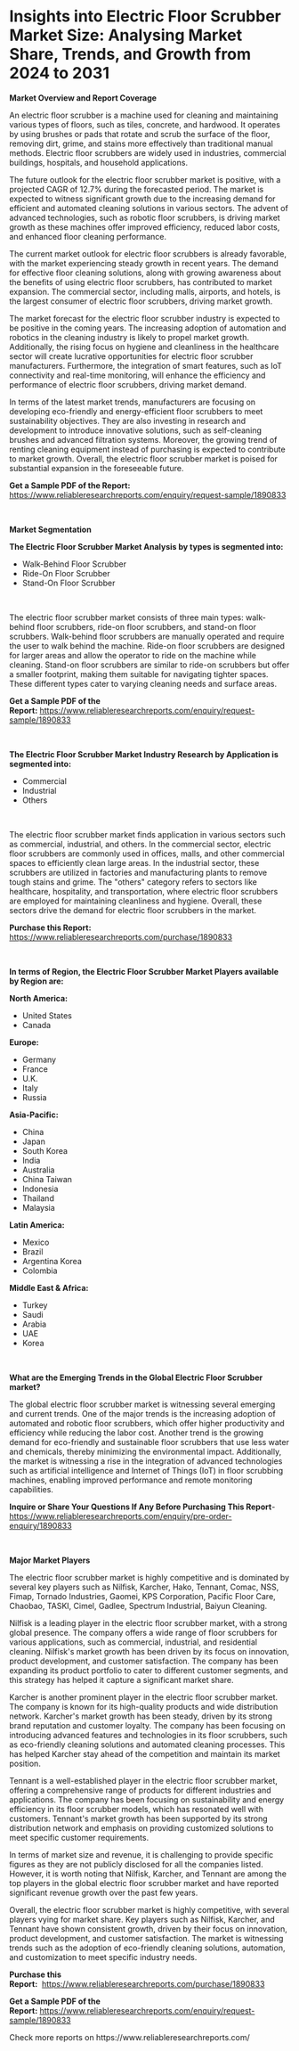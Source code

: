 <p><h1>Insights into Electric Floor Scrubber Market Size: Analysing Market Share, Trends, and Growth from 2024 to 2031</h1></p><p><strong>Market Overview and Report Coverage</strong></p>
<p><p>An electric floor scrubber is a machine used for cleaning and maintaining various types of floors, such as tiles, concrete, and hardwood. It operates by using brushes or pads that rotate and scrub the surface of the floor, removing dirt, grime, and stains more effectively than traditional manual methods. Electric floor scrubbers are widely used in industries, commercial buildings, hospitals, and household applications.</p><p>The future outlook for the electric floor scrubber market is positive, with a projected CAGR of 12.7% during the forecasted period. The market is expected to witness significant growth due to the increasing demand for efficient and automated cleaning solutions in various sectors. The advent of advanced technologies, such as robotic floor scrubbers, is driving market growth as these machines offer improved efficiency, reduced labor costs, and enhanced floor cleaning performance.</p><p>The current market outlook for electric floor scrubbers is already favorable, with the market experiencing steady growth in recent years. The demand for effective floor cleaning solutions, along with growing awareness about the benefits of using electric floor scrubbers, has contributed to market expansion. The commercial sector, including malls, airports, and hotels, is the largest consumer of electric floor scrubbers, driving market growth.</p><p>The market forecast for the electric floor scrubber industry is expected to be positive in the coming years. The increasing adoption of automation and robotics in the cleaning industry is likely to propel market growth. Additionally, the rising focus on hygiene and cleanliness in the healthcare sector will create lucrative opportunities for electric floor scrubber manufacturers. Furthermore, the integration of smart features, such as IoT connectivity and real-time monitoring, will enhance the efficiency and performance of electric floor scrubbers, driving market demand.</p><p>In terms of the latest market trends, manufacturers are focusing on developing eco-friendly and energy-efficient floor scrubbers to meet sustainability objectives. They are also investing in research and development to introduce innovative solutions, such as self-cleaning brushes and advanced filtration systems. Moreover, the growing trend of renting cleaning equipment instead of purchasing is expected to contribute to market growth. Overall, the electric floor scrubber market is poised for substantial expansion in the foreseeable future.</p></p>
<p><strong>Get a Sample PDF of the Report:</strong> <a href="https://www.reliableresearchreports.com/enquiry/request-sample/1890833">https://www.reliableresearchreports.com/enquiry/request-sample/1890833</a></p>
<p>&nbsp;</p>
<p><strong>Market Segmentation</strong></p>
<p><strong>The Electric Floor Scrubber Market Analysis by types is segmented into:</strong></p>
<p><ul><li>Walk-Behind Floor Scrubber</li><li>Ride-On Floor Scrubber</li><li>Stand-On Floor Scrubber</li></ul></p>
<p>&nbsp;</p>
<p><p>The electric floor scrubber market consists of three main types: walk-behind floor scrubbers, ride-on floor scrubbers, and stand-on floor scrubbers. Walk-behind floor scrubbers are manually operated and require the user to walk behind the machine. Ride-on floor scrubbers are designed for larger areas and allow the operator to ride on the machine while cleaning. Stand-on floor scrubbers are similar to ride-on scrubbers but offer a smaller footprint, making them suitable for navigating tighter spaces. These different types cater to varying cleaning needs and surface areas.</p></p>
<p><strong>Get a Sample PDF of the Report:</strong>&nbsp;<a href="https://www.reliableresearchreports.com/enquiry/request-sample/1890833">https://www.reliableresearchreports.com/enquiry/request-sample/1890833</a></p>
<p>&nbsp;</p>
<p><strong>The Electric Floor Scrubber Market Industry Research by Application is segmented into:</strong></p>
<p><ul><li>Commercial</li><li>Industrial</li><li>Others</li></ul></p>
<p>&nbsp;</p>
<p><p>The electric floor scrubber market finds application in various sectors such as commercial, industrial, and others. In the commercial sector, electric floor scrubbers are commonly used in offices, malls, and other commercial spaces to efficiently clean large areas. In the industrial sector, these scrubbers are utilized in factories and manufacturing plants to remove tough stains and grime. The "others" category refers to sectors like healthcare, hospitality, and transportation, where electric floor scrubbers are employed for maintaining cleanliness and hygiene. Overall, these sectors drive the demand for electric floor scrubbers in the market.</p></p>
<p><strong>Purchase this Report:</strong>&nbsp; <a href="https://www.reliableresearchreports.com/purchase/1890833">https://www.reliableresearchreports.com/purchase/1890833</a></p>
<p>&nbsp;</p>
<p><strong>In terms of Region, the Electric Floor Scrubber Market Players available by Region are:</strong></p>
<p>
    <p> <strong> North America: </strong>
        <ul>
            <li>United States</li>
            <li>Canada</li>
        </ul>
        </p> 
    <p> <strong> Europe: </strong>
        <ul>
            <li>Germany</li>
            <li>France</li>
            <li>U.K.</li>
            <li>Italy</li>
            <li>Russia</li>
        </ul>
        </p> 
    <p> <strong> Asia-Pacific: </strong>
        <ul>
            <li>China</li>
            <li>Japan</li>
            <li>South Korea</li>
            <li>India</li>
            <li>Australia</li>
            <li>China Taiwan</li>
            <li>Indonesia</li>
            <li>Thailand</li>
            <li>Malaysia</li>
        </ul>
        </p> 
    <p> <strong> Latin America: </strong>
        <ul>
            <li>Mexico</li>
            <li>Brazil</li>
            <li>Argentina Korea</li>
            <li>Colombia</li>
        </ul>
        </p> 
    <p> <strong> Middle East & Africa: </strong>
        <ul>
            <li>Turkey</li>
            <li>Saudi</li>
            <li>Arabia</li>
            <li>UAE</li>
            <li>Korea</li>
        </ul>
    </p>
    </p>
<p>&nbsp;</p>
<p><strong>What are the Emerging Trends in the Global Electric Floor Scrubber market?</strong></p>
<p><p>The global electric floor scrubber market is witnessing several emerging and current trends. One of the major trends is the increasing adoption of automated and robotic floor scrubbers, which offer higher productivity and efficiency while reducing the labor cost. Another trend is the growing demand for eco-friendly and sustainable floor scrubbers that use less water and chemicals, thereby minimizing the environmental impact. Additionally, the market is witnessing a rise in the integration of advanced technologies such as artificial intelligence and Internet of Things (IoT) in floor scrubbing machines, enabling improved performance and remote monitoring capabilities.</p></p>
<p><strong>Inquire or Share Your Questions If Any Before Purchasing This Report</strong>- <a href="https://www.reliableresearchreports.com/enquiry/pre-order-enquiry/1890833">https://www.reliableresearchreports.com/enquiry/pre-order-enquiry/1890833</a></p>
<p>&nbsp;</p>
<p><strong>Major Market Players</strong></p>
<p><p>The electric floor scrubber market is highly competitive and is dominated by several key players such as Nilfisk, Karcher, Hako, Tennant, Comac, NSS, Fimap, Tornado Industries, Gaomei, KPS Corporation, Pacific Floor Care, Chaobao, TASKI, Cimel, Gadlee, Spectrum Industrial, Baiyun Cleaning.</p><p>Nilfisk is a leading player in the electric floor scrubber market, with a strong global presence. The company offers a wide range of floor scrubbers for various applications, such as commercial, industrial, and residential cleaning. Nilfisk's market growth has been driven by its focus on innovation, product development, and customer satisfaction. The company has been expanding its product portfolio to cater to different customer segments, and this strategy has helped it capture a significant market share.</p><p>Karcher is another prominent player in the electric floor scrubber market. The company is known for its high-quality products and wide distribution network. Karcher's market growth has been steady, driven by its strong brand reputation and customer loyalty. The company has been focusing on introducing advanced features and technologies in its floor scrubbers, such as eco-friendly cleaning solutions and automated cleaning processes. This has helped Karcher stay ahead of the competition and maintain its market position.</p><p>Tennant is a well-established player in the electric floor scrubber market, offering a comprehensive range of products for different industries and applications. The company has been focusing on sustainability and energy efficiency in its floor scrubber models, which has resonated well with customers. Tennant's market growth has been supported by its strong distribution network and emphasis on providing customized solutions to meet specific customer requirements.</p><p>In terms of market size and revenue, it is challenging to provide specific figures as they are not publicly disclosed for all the companies listed. However, it is worth noting that Nilfisk, Karcher, and Tennant are among the top players in the global electric floor scrubber market and have reported significant revenue growth over the past few years.</p><p>Overall, the electric floor scrubber market is highly competitive, with several players vying for market share. Key players such as Nilfisk, Karcher, and Tennant have shown consistent growth, driven by their focus on innovation, product development, and customer satisfaction. The market is witnessing trends such as the adoption of eco-friendly cleaning solutions, automation, and customization to meet specific industry needs.</p></p>
<p><strong>Purchase this Report:</strong>&nbsp;&nbsp;<a href="https://www.reliableresearchreports.com/purchase/1890833">https://www.reliableresearchreports.com/purchase/1890833</a></p>
<p></p>
<p><strong>Get a Sample PDF of the Report:</strong>&nbsp;<a href="https://www.reliableresearchreports.com/enquiry/request-sample/1890833">https://www.reliableresearchreports.com/enquiry/request-sample/1890833</a></p>
<p>Check more reports on https://www.reliableresearchreports.com/</p>
